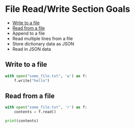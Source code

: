 # File Read/Write Section Goals
- [Write to a file](#write-to-a-file)
- [Read from a file](#read-from-a-file)
- Append to a file
- Read multiple lines from a file
- Store dictionary data as JSON
- Read in JSON data

## Write to a file
```python
with open("some_file.txt", 'w') as f:
    f.write("hello")
```

## Read from a file
```python
with open("some_file.txt", 'r') as f:
    contents = f.read()

print(contents)
```
